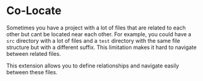 # Co-Locate

Sometimes you have a project with a lot of files that are related to each other but cant be located near each other. For example, you could have a `src` directory with a lot of files and a `test` directory with the same file structure but with a different suffix. This limitation makes it hard to navigate between related files.

This extension allows you to define relationships and navigate easily between these files.